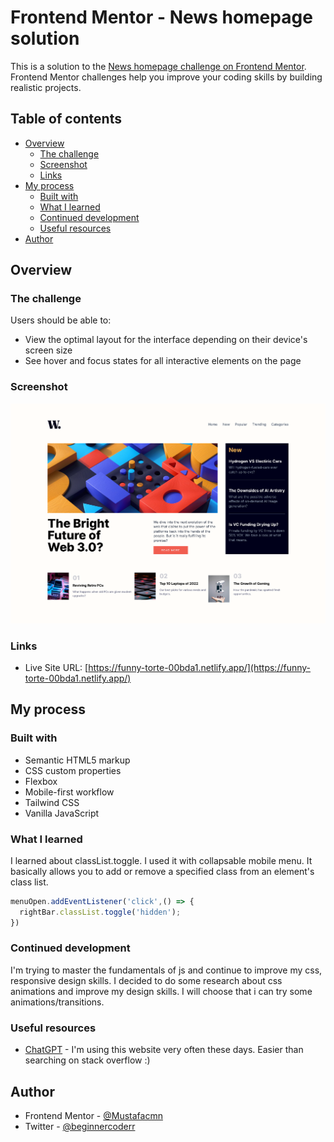 # Frontend Mentor - News homepage solution

This is a solution to the [News homepage challenge on Frontend Mentor](https://www.frontendmentor.io/challenges/news-homepage-H6SWTa1MFl). Frontend Mentor challenges help you improve your coding skills by building realistic projects. 

## Table of contents

- [Overview](#overview)
  - [The challenge](#the-challenge)
  - [Screenshot](#screenshot)
  - [Links](#links)
- [My process](#my-process)
  - [Built with](#built-with)
  - [What I learned](#what-i-learned)
  - [Continued development](#continued-development)
  - [Useful resources](#useful-resources)
- [Author](#author)


## Overview

### The challenge

Users should be able to:

- View the optimal layout for the interface depending on their device's screen size
- See hover and focus states for all interactive elements on the page

### Screenshot

![](screenshot/news-page.png)



### Links

- Live Site URL: [https://funny-torte-00bda1.netlify.app/](https://funny-torte-00bda1.netlify.app/)

## My process

### Built with

- Semantic HTML5 markup
- CSS custom properties
- Flexbox
- Mobile-first workflow
- Tailwind CSS
- Vanilla JavaScript



### What I learned

I learned about classList.toggle. I used it with collapsable mobile menu. It basically allows you to add or remove a specified class from an element's class list.

```js
menuOpen.addEventListener('click',() => {
  rightBar.classList.toggle('hidden');
})
```


### Continued development

I'm trying to master the fundamentals of js and continue to improve my css, responsive design skills. I decided to do some research about css animations and improve my design skills. I will choose that i can try some animations/transitions.

### Useful resources

- [ChatGPT](https://chat.openai.com/chat) - I'm using this website very often these days. Easier than searching on stack overflow :)

## Author

- Frontend Mentor - [@Mustafacmn](https://www.frontendmentor.io/profile/Mustafacmn)
- Twitter - [@beginnercoderr](https://twitter.com/beginnercoderr)

